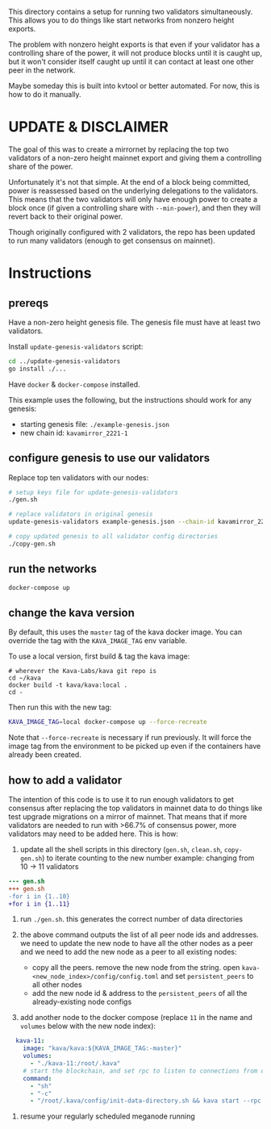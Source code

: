 This directory contains a setup for running two validators simultaneously.
This allows you to do things like start networks from nonzero height exports.

The problem with nonzero height exports is that even if your validator has a controlling share of the power, it will not produce blocks until it is caught up, but it won't consider itself caught up until it can contact at least one other peer in the network.

Maybe someday this is built into kvtool or better automated. For now, this is how to do it manually.

# UPDATE & DISCLAIMER

The goal of this was to create a mirrornet by replacing the top two validators of a non-zero height
mainnet export and giving them a controlling share of the power.

Unfortunately it's not that simple. At the end of a block being committed, power is reassessed based
on the underlying delegations to the validators. This means that the two validators will only have
enough power to create a block once (if given a controlling share with `--min-power`), and then they
will revert back to their original power.

Though originally configured with 2 validators, the repo has been updated to run many validators (enough to get consensus on mainnet).

# Instructions

## prereqs
Have a non-zero height genesis file. The genesis file must have at least two validators.

Install `update-genesis-validators` script:
```sh
cd ../update-genesis-validators
go install ./...
```

Have `docker` & `docker-compose` installed.

This example uses the following, but the instructions should work for any genesis:
* starting genesis file: `./example-genesis.json`
* new chain id: `kavamirror_2221-1`

## configure genesis to use our validators
Replace top ten validators with our nodes:
```sh
# setup keys file for update-genesis-validators
./gen.sh

# replace validators in original genesis
update-genesis-validators example-genesis.json --chain-id kavamirror_2221-10

# copy updated genesis to all validator config directories
./copy-gen.sh
```

## run the networks
```sh
docker-compose up
```

## change the kava version
By default, this uses the `master` tag of the kava docker image.
You can override the tag with the `KAVA_IMAGE_TAG` env variable.

To use a local version, first build & tag the kava image:
```
# wherever the Kava-Labs/kava git repo is
cd ~/kava
docker build -t kava/kava:local .
cd -
```

Then run this with the new tag:
```sh
KAVA_IMAGE_TAG=local docker-compose up --force-recreate
```

Note that `--force-recreate` is necessary if run previously. It will force the image tag from the environment to be picked up even if the containers have already been created.

## how to add a validator
The intention of this code is to use it to run enough validators to get consensus after replacing
the top validators in mainnet data to do things like test upgrade migrations on a mirror of mainnet.
That means that if more validators are needed to run with >66.7% of consensus power, more validators
may need to be added here. This is how:

1. update all the shell scripts in this directory (`gen.sh`, `clean.sh`, `copy-gen.sh`) to iterate counting to the new number
example: changing from 10 -> 11 validators
```diff
--- gen.sh
+++ gen.sh
-for i in {1..10}
+for i in {1..11}
```

1. run `./gen.sh`. this generates the correct number of data directories

2. the above command outputs the list of all peer node ids and addresses. we need to update the new node to have all the other nodes as a peer and we need to add the new node as a peer to all existing nodes:
   * copy all the peers. remove the new node from the string. open `kava-<new_node_index>/config/config.toml` and set `persistent_peers` to all other nodes
   * add the new node id & address to the `persistent_peers` of all the already-existing node configs

3. add another node to the docker compose (replace `11` in the name and `volumes` below with the new node index):
```yaml
  kava-11:
    image: "kava/kava:${KAVA_IMAGE_TAG:-master}"
    volumes:
      - "./kava-11:/root/.kava"
    # start the blockchain, and set rpc to listen to connections from outside the container
    command:
      - "sh"
      - "-c"
      - "/root/.kava/config/init-data-directory.sh && kava start --rpc.laddr=tcp://0.0.0.0:26657"
```

1. resume your regularly scheduled meganode running
